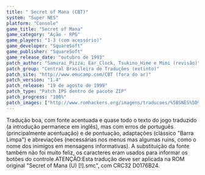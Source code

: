 ```yaml
---
title: " Secret of Mana (CBT)"
system: "Super NES"
platform: "Console"
game_title: "Secret of Mana"
game_category: "Ação - RPG"
game_players: "1-3 (com acessório)"
game_developer: "SquareSoft"
game_publisher: "SquareSoft"
game_release_date: "outubro de 1993"
patch_author: "Samurai_Pizza; Ear_Clock, Tsukino_Hime e Mimi (revisão)"
patch_group: "Central Brasileira de Traduções (extinto)"
patch_site: "http://www.emucamp.com/CBT (fora do ar)"
patch_version: "1.4"
patch_release: "19 de agosto de 1999"
patch_type: "Patch IPS dentro de pacote ZIP"
patch_progress: "100%"
patch_images: ["http://www.romhackers.org/imagens/traducoes/%5BSNES%5D%20Secret%20of%20Mana%20-%20CBT%20-%201.png","http://www.romhackers.org/imagens/traducoes/%5BSNES%5D%20Secret%20of%20Mana%20-%20CBT%20-%202.png","http://www.romhackers.org/imagens/traducoes/%5BSNES%5D%20Secret%20of%20Mana%20-%20CBT%20-%203.png"]
---
```

Tradução boa, com fonte acentuada e quase todo o texto do jogo traduzido (a introdução permanece em inglês), mas com erros de português (principalmente acentuação) e de pontuação, adaptações (clássico "Barra Limpa") e abreviações (necessárias nos menus mas algumas ruins, como o nome dos inimigos em mensagens informativas). A substituição da fonte também não foi muito feliz, os caracteres eram usados para informar os botões do controle.ATENÇÃO:Esta tradução deve ser aplicada na ROM original "Secret of Mana (U) [!].smc", com CRC32 D0176B24.